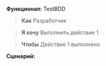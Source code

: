 **Функционал:** TestBDD

> **Как** Разработчик

> **Я хочу** Выполнить действие 1

> **Чтобы** Действие 1 выполнено


**Сценарий:** 
